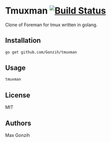 # Tmuxman [![Build Status](https://travis-ci.org/Gonzih/tmuxman.svg?branch=master)](https://travis-ci.org/Gonzih/tmuxman)

Clone of Foreman for tmux written in golang.

## Installation

```bash
go get github.com/Gonzih/tmuxman
```

## Usage

```bash
tmuxman
```

## License

MIT

## Authors

Max Gonzih

